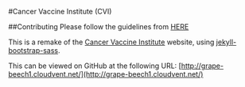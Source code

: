 #Cancer Vaccine Institute (CVI)

##Contributing
Please follow the guidelines from [HERE](/CancerVaccine/cancervaccine.github.io/raw/master/docs/CVI%20Page%20designs.pdf)

This is a remake of the [Cancer Vaccine Institute](http://www.cancervaccine.org.uk/) website, using [jekyll-bootstrap-sass](https://github.com/irmbrady/jekyll-bootstrap-sass).

This can be viewed on GitHub at the following URL: [http://grape-beech1.cloudvent.net/](http://grape-beech1.cloudvent.net/)
